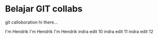 # Belajar GIT collabs

git calloboration
hi there...

I'm Hendrik
I'm Hendrik
I'm Hendrik
indra edit 10
indra edit 11
indra edit 12
